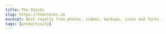 ```yaml
---
title: The Stocks
slug: https://thestocks.im
excerpt: Best royalty free photos, videos, mockups, icons and fonts.
tags: [productivity]
---
```

